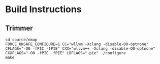 # Build Instructions

## Trimmer

```
cd source/nmap
FORCE_UNSAFE_CONFIGURE=1 CC="wllvm -Xclang -disable-O0-optnone" CFLAGS="-O0 -fPIC -fPIE" CXX="wllvm++ -Xclang -disable-O0-optnone" CXXFLAGS="-O0 -fPIC -fPIE" LDFLAGS="-pie" ./configure
make
```
